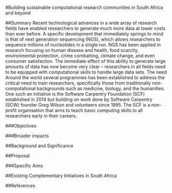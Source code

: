 #Building sustainable computational research communities in South Africa and beyond

##Summary
Recent technological advances in a wide array of research fields have enabled researchers to generate much more data at lower costs than ever before.  A specific development that immediately springs to mind is that of next generation sequencing (NGS), which allows researchers to sequence millions of nucleotides in a single run.  NGS has been applied in research focusing on human disease and health, food scarcity, environmental protection, crime combatting, climate change, and even consumer satisfaction.  The immediate effect of this ability to generate large amounts of data has now become very clear – researchers in all fields need to be equipped with computational skills to handle large data sets.
The need 
Around the world several programmes has been established to address the critical need to train researchers, specifically those from traditionally non-computational backgrounds such as medicine, biology, and the humanities.  One such an initiative is the Software Carpentry Foundation (SCF) established in 2014 but building on work done by Software Carpentry (SCW) founder Greg Wilson and volunteers since 1995.  The SCF is a non-profit organisation that aims to teach basic computing skills to all researchers early in their careers.  


###Objectives

###Broader impacts

##Background and Significance

##Proposal

###Specific Aims

##Existing Complementary Initiatives in South Africa

##References
